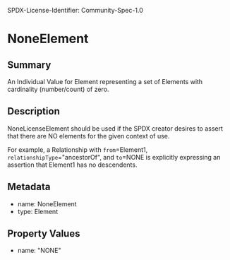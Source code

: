 SPDX-License-Identifier: Community-Spec-1.0

# NoneElement

## Summary

An Individual Value for Element representing a set of Elements with 
cardinality (number/count) of zero.

## Description

NoneLicenseElement should be used if the SPDX creator desires to assert that 
there are NO elements for the given context of use.

For example, a Relationship with `from`=Element1, `relationshipType`="ancestorOf", 
and `to`=NONE is explicitly expressing an assertion that Element1 has no descendents.

## Metadata

- name: NoneElement
- type: Element

## Property Values

- name: "NONE"
